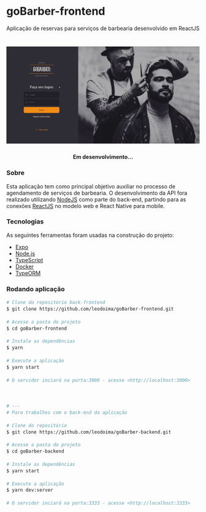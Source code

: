 # goBarber-frontend
Aplicação de reservas para serviços de barbearia desenvolvido em ReactJS

<h1>
  <img src="/assets/gobarber-login.gif" />
</h1>

<h4 align="center"> 
	Em desenvolvimento...
</h4>

### Sobre

Esta aplicação tem como principal objetivo auxiliar no processo de agendamento de serviços de barbearia. O desenvolvimento da API fora realizado utilizando
<a href="https://github.com/leodoima/goBarber-backend">NodeJS</a> como parte do back-end, partindo para as conexões 
<a href="https://github.com/leodoima/goBarber-frontend">ReactJS</a> no modelo web e React Native para mobile.


### Tecnologias

As seguintes ferramentas foram usadas na construção do projeto:

- [Expo](https://expo.io/)
- [Node.js](https://nodejs.org/en/)
- [TypeScript](https://www.typescriptlang.org/)
- [Docker](https://www.docker.com/)
- [TypeORM](https://typeorm.io/)


### Rodando aplicação

```bash
# Clone do repositório back-frontend
$ git clone https://github.com/leodoima/goBarber-frontend.git

# Acesse a pasta do projeto
$ cd goBarber-frontend

# Instale as dependências
$ yarn

# Execute a aplicação
$ yarn start

# O servidor inciará na porta:3000 - acesse <http://localhost:3000>



# ---
# Para trabalhos com o back-end da aplicação

# Clone do repositório
$ git clone https://github.com/leodoima/goBarber-backend.git

# Acesse a pasta do projeto
$ cd goBarber-backend

# Instale as dependências
$ yarn start

# Execute a aplicação
$ yarn dev:server

# O servidor inciará na porta:3333 - acesse <http://localhost:3333>
```

